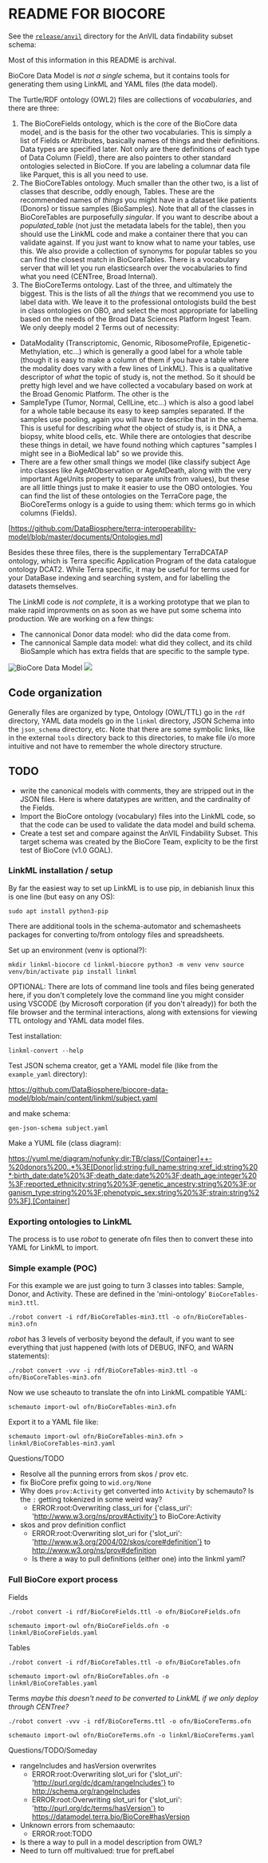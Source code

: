 # README FOR BIOCORE

See the [`release/anvil`](https://github.com/DataBiosphere/biocore-data-model/tree/main/content/release/anvil) directory for the AnVIL data findability subset schema:

Most of this information in this README is archival. 

BioCore Data Model is *not a single* schema, but it contains tools for generating them using LinkML and YAML files (the data model).

The Turtle/RDF ontology (OWL2) files are collections of *vocabularies*, and there are three:

   1. The BioCoreFields ontology, which is the core of the BioCore data model, and is the basis for the other two vocabularies. This is simply a list of Fields or Attributes, basically names of things and their definitions. Data types are specified later. Not only are there definitions of each type of Data Column (Field), there are also pointers to other standard ontologies selected in BioCore. If you are labeling a columnar data file like Parquet, this is all you need to use.
   2. The BioCoreTables ontology. Much smaller than the other two, is a list of classes that describe, oddly enough, Tables. These are the recommended names of *things* you might have in a dataset like patients (Donors) or tissue samples (BioSamples). Note that all of the classes in BioCoreTables are purposefully *singular*. If you want to describe about a _populated_table_ (not just the metadata labels for the table), then you should use the LinkML code and make a container there that you can validate against. If you just want to know what to name your tables, use this. We also provide a collection of synonyms for popular tables so you can find the closest match in BioCoreTables. There is a vocabulary server that will let you run elasticsearch over the vocabularies to find what you need (CENTree, Broad Internal).
   3. The BioCoreTerms ontology. Last of the three, and ultimately the biggest. This is the lists of all the *things* that we recommend you use to label data with. We leave it to the professional ontologists build the best in class ontologies on OBO, and select the most appropriate for labelling based on the needs of the Broad Data Sciences Platform Ingest Team. We only deeply model 2 Terms out of necessity: 

   * DataModality (Transcriptomic, Genomic, RibosomeProfile, Epigenetic-Methylation, etc...) which is generally a good label for a whole table (though it is easy to make a column of them if you have a table where the modality does vary with a few lines of LinkML). This is a qualitative descriptor of *what* the topic of study is, not the method. So it should be pretty high level and we have collected a vocabulary based on work at the Broad Genomic Platform. The other is the 
   * SampleType (Tumor, Normal, CellLine, etc...) which is also a good label for a whole table because its easy to keep samples separated. If the samples use pooling, again you will have to describe that in the schema. This is useful for describing *what* the object of study is, is it DNA, a biopsy, white blood cells, etc. While there are ontologies that describe these things in detail, we have found nothing which captures "samples I might see in a BioMedical lab" so we provide this.
   * There are a few other small things we model (like classify subject Age into classes like AgeAtObservation or AgeAtDeath, along with the very important AgeUnits property to separate units from values), but these are all little things just to make it easier to use the OBO ontologies. 
You can find the list of these ontologies on the  TerraCore page, the BioCoreTerms onlogy is a guide to using them: which terms go in which columns (Fields).

[https://github.com/DataBiosphere/terra-interoperability-model/blob/master/documents/Ontologies.md]

Besides these three files, there is the supplementary TerraDCATAP ontology, which is Terra specific Application Program of the data catalogue ontology DCAT2. While Terra specific, it may be useful for terms used for your DataBase indexing and searching system, and for labelling the datasets themselves.

The LinkMl code is *not complete*, it is a working prototype that we plan to make rapid improvments on as soon as we have put some schema into production. We are working on a few things:
   * The cannonical Donor data model: who did the data come from.
   * The cannonical Sample data model: what did they collect, and its child BioSample which has extra fields that are specific to the sample type.

![BioCore Data Model](./svg/BioCore.svg)
<img src="./BioCore.svg">

## Code organization

Generally files are organized by type, Ontology (OWL/TTL) go in the `rdf` directory, YAML data models go in the `linkml` directory, JSON Schema into the `json_schema` directory, etc. Note that there are some symbolic links, like in the external `tools` directory back to this directories, to make file i/o more intuitive and not have to remember the whole directory structure.

## TODO

 * write the canonical models with comments, they are stripped out in the JSON files. Here is where datatypes are written, and the cardinality of the Fields.
 * Import the BioCore ontology (vocabulary) files into the LinkML code, so that the code can be used to validate the data model and build schema.
 * Create a test set and compare against the AnVIL Findability Subset. This target schema was created by the BioCore Team, explicity to be the first test of BioCore (v1.0 GOAL).

### LinkML installation / setup

By far the easiest way to set up LinkML is to use pip, in debianish linux this is one line (but easy on any OS):

`sudo apt install python3-pip`

There are additional tools in the schema-automator and schemasheets packages for converting to/from ontology files and spreadsheets.

Set up an environment (venv is optional?):

`mkdir linkml-biocore
cd linkml-biocore
python3 -m venv venv
source venv/bin/activate
pip install linkml`

OPTIONAL: There are lots of command line tools and files being generated here, if you don't completely love the command line you might consider using VSCODE (by Microsoft corporation (if you don't already)) for both the file browser and the terminal interactions, along with extensions for viewing TTL ontology and YAML data model files. 

Test installation:

`linkml-convert --help`

Test JSON schema creator, get a YAML model file (like from the `example_yaml` directory):

https://github.com/DataBiosphere/biocore-data-model/blob/main/content/linkml/subject.yaml

and make schema:

`gen-json-schema subject.yaml`

Make a YUML file (class diagram):

https://yuml.me/diagram/nofunky;dir:TB/class/[Container]++-%20donors%200..*%3E[Donor|id:string;full_name:string;xref_id:string%20*;birth_date:date%20%3F;death_date:date%20%3F;death_age:integer%20%3F;reported_ethnicity:string%20%3F;genetic_ancestry:string%20%3F;organism_type:string%20%3F;phenotypic_sex:string%20%3F;strain:string%20%3F],[Container]

### Exporting ontologies to LinkML

The process is to use *robot* to generate ofn files then to convert these into YAML for LinkML to import.

### Simple example (POC)

For this example we are just going to turn 3 classes into tables: Sample, Donor, and Activity. These are defined in the 'mini-ontology' `BioCoreTables-min3.ttl`.

`./robot convert -i rdf/BioCoreTables-min3.ttl -o ofn/BioCoreTables-min3.ofn`

*robot* has 3 levels of verbosity beyond the default, if you want to see everything that just happened (with lots of DEBUG, INFO, and WARN statements):

`./robot convert -vvv -i rdf/BioCoreTables-min3.ttl -o ofn/BioCoreTables-min3.ofn`

Now we use scheauto to translate the ofn into LinkML compatible YAML:

`schemauto import-owl ofn/BioCoreTables-min3.ofn`

Export it to a YAML file like:

`schemauto import-owl ofn/BioCoreTables-min3.ofn > linkml/BioCoreTables-min3.yaml`

Questions/TODO

   * Resolve all the punning errors from skos / prov etc.
   * fix BioCore prefix going to `wid.org/None`
   * Why does `prov:Activity` get converted into `Activity` by schemauto? Is the `:` getting tokenized in some weird way?
      * ERROR:root:Overwriting class_uri for {'class_uri': 'http://www.w3.org/ns/prov#Activity'} to BioCore:Activity
   * skos and prov definition conflict
      * ERROR:root:Overwriting slot_uri for {'slot_uri': 'http://www.w3.org/2004/02/skos/core#definition'} to http://www.w3.org/ns/prov#definition
      * Is there a way to pull definitions (either one) into the linkml yaml?


### Full BioCore export process

Fields 

`./robot convert -i rdf/BioCoreFields.ttl -o ofn/BioCoreFields.ofn`

`schemauto import-owl ofn/BioCoreFields.ofn -o linkml/BioCoreFields.yaml`

Tables

`./robot convert -i rdf/BioCoreTables.ttl -o ofn/BioCoreTables.ofn`

`schemauto import-owl ofn/BioCoreTables.ofn -o linkml/BioCoreTables.yaml`

Terms *maybe this doesn't need to be converted to LinkML if we only deploy through CENTree?*

`./robot convert -vvv -i rdf/BioCoreTerms.ttl -o ofn/BioCoreTerms.ofn`

`schemauto import-owl ofn/BioCoreTerms.ofn -o linkml/BioCoreTerms.yaml`

Questions/TODO/Someday

   * rangeIncludes and hasVersion overwrites
      * ERROR:root:Overwriting slot_uri for {'slot_uri': 'http://purl.org/dc/dcam/rangeIncludes'} to http://schema.org/rangeIncludes
      * ERROR:root:Overwriting slot_uri for {'slot_uri': 'http://purl.org/dc/terms/hasVersion'} to https://datamodel.terra.bio/BioCore#hasVersion
   * Unknown errors from schemaauto:
      * ERROR:root:TODO
   * Is there a way to pull in a model description from OWL?
   * Need to turn off     multivalued: true for prefLabel
